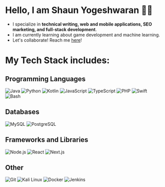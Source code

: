# Hello, I am Shaun Yogeshwaran 👨‍💻 
- I specialize in **technical writing, web and mobile applications, SEO marketing, and full-stack development**.  
- I am currently learning about game development and machine learning.
- Let's collaborate! Reach me [here](mailto:shaun.bahrain@gmail.com)!

# My Tech Stack includes: 

## Programming Languages
![Java](https://img.icons8.com/color/48/000000/java-coffee-cup-logo.png "Java")
![Python](https://img.icons8.com/color/48/000000/python.png "Python")
![Kotlin](https://img.icons8.com/?size=48&id=QF5zpaaq4QZf&format=png&color=000000)
![JavaScript](https://img.icons8.com/color/48/000000/javascript.png "JavaScript")
![TypeScript](https://img.icons8.com/color/48/000000/typescript.png "TypeScript")
![PHP](https://img.icons8.com/officel/48/000000/php-logo.png "PHP")
![Swift](https://img.icons8.com/color/48/000000/swift.png "Swift")
![Bash](https://img.icons8.com/?size=48&id=9MJf0ngDwS8z&format=png&color=000000 "Bash")


## Databases
![MySQL](https://img.icons8.com/color/48/000000/mysql-logo.png "MySQL")
![PostgreSQL](https://img.icons8.com/color/48/000000/postgreesql.png "PostgreSQL")

## Frameworks and Libraries
![Node.js](https://img.icons8.com/color/48/000000/nodejs.png "Node.js")
![React](https://img.icons8.com/officel/48/000000/react.png "React")
![Next.js](https://img.icons8.com/color/48/000000/nextjs.png "Next.js")

## Other
![Git](https://img.icons8.com/color/48/000000/git.png "Git")
![Kali Linux](https://img.icons8.com/?size=48&id=qBWtR72kluCU&format=png&color=000000 "Kali Linux")
![Docker](https://img.icons8.com/color/48/000000/docker.png "Docker")
![Jenkins](https://img.icons8.com/color/48/000000/jenkins.png "Jenkins")


